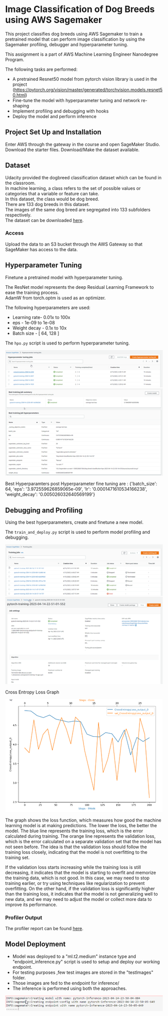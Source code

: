 # Image Classification of Dog Breeds using AWS Sagemaker

This project classifies dog breeds using AWS Sagemaker to train a pretrained model that can perform image classification by using the Sagemaker profiling, debugger and hyperparameter tuning.

This assignment is a part of AWS Machine Learning Engineer Nanodegree Program.

The following tasks are performed:
 - A pretrained Resnet50 model from pytorch vision library is used in the project (https://pytorch.org/vision/master/generated/torchvision.models.resnet50.html)
 - Fine-tune the model with hyperparameter tuning and network re-shaping
 - Implement profiling and debugging with hooks
 - Deploy the model and perform inference

## Project Set Up and Installation

Enter AWS through the gateway in the course and open SageMaker Studio. 
Download the starter files.
Download/Make the dataset available. 

## Dataset

Udacity provided the dogbreed classification dataset which can be found in the classroom.\
In machine learning, a class refers to the set of possible values or categories that a variable or feature can take.\
In this dataset, the class would be dog breed.\
There are 133 dog breeds in this dataset.\
The images of the same dog breed are segregated into 133 subfolders respectively.\
The dataset can be downloaded [here](https://s3-us-west-1.amazonaws.com/udacity-aind/dog-project/dogImages.zip).

### Access

Upload the data to an S3 bucket through the AWS Gateway so that SageMaker has access to the data. 

## Hyperparameter Tuning

Finetune a pretrained model with hyperparameter tuning.

The ResNet model represents the deep Residual Learning Framework to ease the training process.\
AdamW from torch.optm is used as an optimizer.

The following hyperparameters are used:
 - Learning rate- 0.01x to 100x
 - eps - 1e-09 to 1e-08
 - Weight decay - 0.1x to 10x
 - Batch size - [ 64, 128 ]

The `hpo.py` script is used to perform hyperparameter tuning.

![Hyperparameters tuning jobs](snapshots/Hyperparameter%20tuning%20jobs.png "Hyperparameters tuning jobs") 
![Best training job hyperparameters](snapshots/Hyperparameter%20Tuning%20Jobs_best.png "Best training job hyperparameters")

Best Hyperparamters post Hyperparameter fine tuning are : 
 {'batch_size': 64, 'eps': '3.972559626859065e-09', 'lr': '0.0001471610534166238', 'weight_decay': '0.005026032640569199'}

## Debugging and Profiling

Using the best hyperparameters, create and finetune a new model.

The `train_and_deploy.py` script is used to perform model profiling and debugging.

![training jobs](snapshots/training%20jobs.png "training jobs") 
![training jobs_final](snapshots/training%20jobs_final.png "training jobs_final")

Cross Entropy Loss Graph

![Cross Entropy Loss](snapshots/Cross%20Entrophy%20Loss%20Graph.png "Cross Entropy Loss")

The graph shows the loss function, which measures how good the machine learning model is at making predictions. The lower the loss, the better the model. The blue line represents the training loss, which is the error calculated during training. The orange line represents the validation loss, which is the error calculated on a separate validation set that the model has not seen before. The idea is that the validation loss should follow the training loss closely, indicating that the model is not overfitting to the training set.

If the validation loss starts increasing while the training loss is still decreasing, it indicates that the model is starting to overfit and memorize the training data, which is not good. In this case, we may need to stop training earlier, or try using techniques like regularization to prevent overfitting. On the other hand, if the validation loss is significantly higher than the training loss, it indicates that the model is not generalizing well to new data, and we may need to adjust the model or collect more data to improve its performance.


### Profiler Output

The profiler report can be found [here](profiler_report/profiler-output/profiler-report.html).




## Model Deployment
- Model was deployed to a "ml.t2.medium" instance type and "endpoint_inference.py" script is used to setup and deploy our working endpoint.
- For testing purposes ,few test images are stored in the "testImages" folder.
- Those images are fed to the endpoint for inference/
- The inference is performed using both the approaches. 

![End Point Deployment](snapshots/Initialise%20End%20Point.png "End Point")


